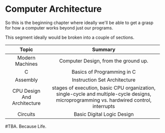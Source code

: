 # Computer Architecture

So this is the beginning chapter where ideally we'll be able to get a grasp for how a computer works beyond just our programs. 


This segment ideally would be broken into a couple of sections. 

| Topic | Summary |  
|:-------------: | :-----:|
| Modern Machines  | Computer Design, from the ground up. |
| C  | Basics of Programming in C |  
| Assembly | Instruction Set Architecture |
| CPU Design And Architecture  | stages of execution, basic CPU organization, single-cycle and multiple-cycle designs, microprogramming vs. hardwired control, interrupts	|
| Circuits |  Basic Digital Logic Design  |




#TBA.  Because Life. 

